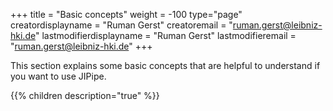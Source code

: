 +++
title = "Basic concepts"
weight = -100
type="page"
creatordisplayname = "Ruman Gerst"
creatoremail = "ruman.gerst@leibniz-hki.de"
lastmodifierdisplayname = "Ruman Gerst"
lastmodifieremail = "ruman.gerst@leibniz-hki.de"
+++

This section explains some basic concepts that are helpful to understand if you want to use JIPipe.

{{% children description="true" %}}
